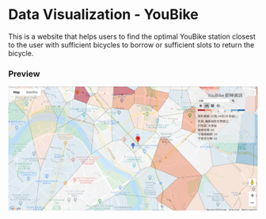 # Data Visualization - YouBike

This is a website that helps users to find the optimal YouBike station closest to the user with sufficient bicycles to borrow or sufficient slots to return the bicycle.

### Preview

![Snapshot](img/snapshot.jpg)
